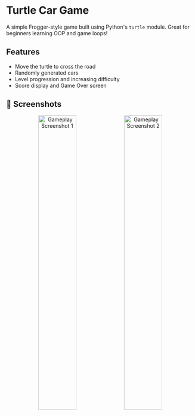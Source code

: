 # Turtle Car Game

A simple Frogger-style game built using Python's `turtle` module. Great for beginners learning OOP and game loops!

##  Features
- Move the turtle to cross the road
- Randomly generated cars
- Level progression and increasing difficulty
- Score display and Game Over screen

## 📸 Screenshots

<p align="center">
  <img width="45%" alt="Gameplay Screenshot 1" src="https://github.com/user-attachments/assets/3f70b6d2-4749-4b74-a54f-4cc984f0c031" />
  <img width="45%" alt="Gameplay Screenshot 2" src="https://github.com/user-attachments/assets/57ac1133-7fb8-4793-b58f-0a1a46bda3a1" />
</p>


